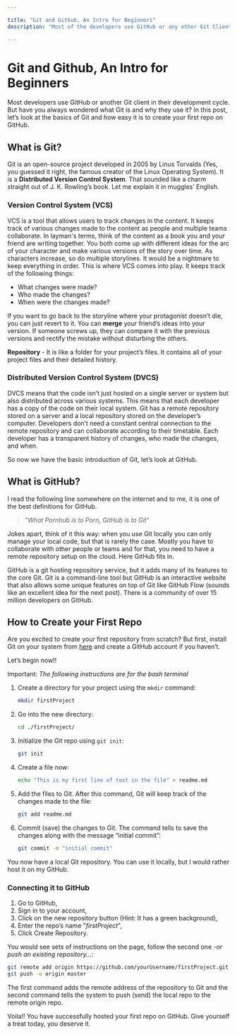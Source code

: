 ```yaml
---

title: "Git and Github, An Intro for Beginners"
description: "Most of the developers use GitHub or any other Git Client in their development cycle. But have you always wondered what is git and why do they use it? In this post, let’s look at the basics of git and how easy it is to create your first repo on GitHub."

---
```


# Git and Github, An Intro for Beginners

Most developers use GitHub or another Git client in their development cycle. But have you always wondered what Git is and why they use it? In this post, let’s look at the basics of Git and how easy it is to create your first repo on GitHub.

## What is Git?

Git is an open-source project developed in 2005 by Linus Torvalds (Yes, you guessed it right, the famous creator of the Linux Operating System). It is a **Distributed Version Control System**. That sounded like a charm straight out of J. K. Rowling’s book. Let me explain it in muggles’ English.

### Version Control System (VCS)

VCS is a tool that allows users to track changes in the content. It keeps track of various changes made to the content as people and multiple teams collaborate. In layman's terms, think of the content as a book you and your friend are writing together. You both come up with different ideas for the arc of your character and make various versions of the story over time. As characters increase, so do multiple storylines. It would be a nightmare to keep everything in order. This is where VCS comes into play. It keeps track of the following things:
- What changes were made?
- Who made the changes?
- When were the changes made?

If you want to go back to the storyline where your protagonist doesn’t die, you can just revert to it. You can **merge** your friend’s ideas into your version. If someone screws up, they can compare it with the previous versions and rectify the mistake without disturbing the others.

**Repository** - It is like a folder for your project’s files. It contains all of your project files and their detailed history.

### Distributed Version Control System (DVCS)

DVCS means that the code isn’t just hosted on a single server or system but also distributed across various systems. This means that each developer has a copy of the code on their local system. Git has a remote repository stored on a server and a local repository stored on the developer’s computer. Developers don’t need a constant central connection to the remote repository and can collaborate according to their timetable. Each developer has a transparent history of changes, who made the changes, and when.

So now we have the basic introduction of Git, let’s look at GitHub.

## What is GitHub?

I read the following line somewhere on the internet and to me, it is one of the best definitions for GitHub.

> “*What Pornhub is to Porn, GitHub is to Git*”

Jokes apart, think of it this way: when you use Git locally you can only manage your local code, but that is rarely the case. Mostly you have to collaborate with other people or teams and for that, you need to have a remote repository setup on the cloud. Here GitHub fits in.

GitHub is a git hosting repository service, but it adds many of its features to the core Git. Git is a command-line tool but GitHub is an interactive website that also allows some unique features on top of Git like GitHub Flow (sounds like an excellent idea for the next post). There is a community of over 15 million developers on GitHub.

## How to Create your First Repo

Are you excited to create your first repository from scratch? But first, install Git on your system from [here](https://git-scm.com/downloads) and create a GitHub account if you haven’t.

Let’s begin now!!

Important: *The following instructions are for the bash terminal*

1. Create a directory for your project using the `mkdir` command:
   ```bash
   mkdir firstProject
   ```
2. Go into the new directory:
   ```bash
   cd ./firstProject/
   ```
3. Initialize the Git repo using `git init`:
   ```bash
   git init
   ```
4. Create a file now:
   ```bash
   echo "This is my first line of text in the file" > readme.md
   ```
5. Add the files to Git. After this command, Git will keep track of the changes made to the file:
   ```bash
   git add readme.md
   ```
6. Commit (save) the changes to Git. The command tells to save the changes along with the message “initial commit”:
   ```bash
   git commit -m "initial commit"
   ```

You now have a local Git repository. You can use it locally, but I would rather host it on my GitHub.

### Connecting it to GitHub

1. Go to GitHub,
2. Sign in to your account,
3. Click on the new repository button (Hint: It has a green background),
4. Enter the repo’s name "*firstProject*",
5. Click Create Repository.

You would see sets of instructions on the page, follow the second one -*or push an existing repository...*:
```bash
git remote add origin https://github.com/yourUsername/firstProject.git
git push -u origin master
```

The first command adds the remote address of the repository to Git and the second command tells the system to push (send) the local repo to the remote origin repo.

Voila!! You have successfully hosted your first repo on GitHub. Give yourself a treat today, you deserve it.
